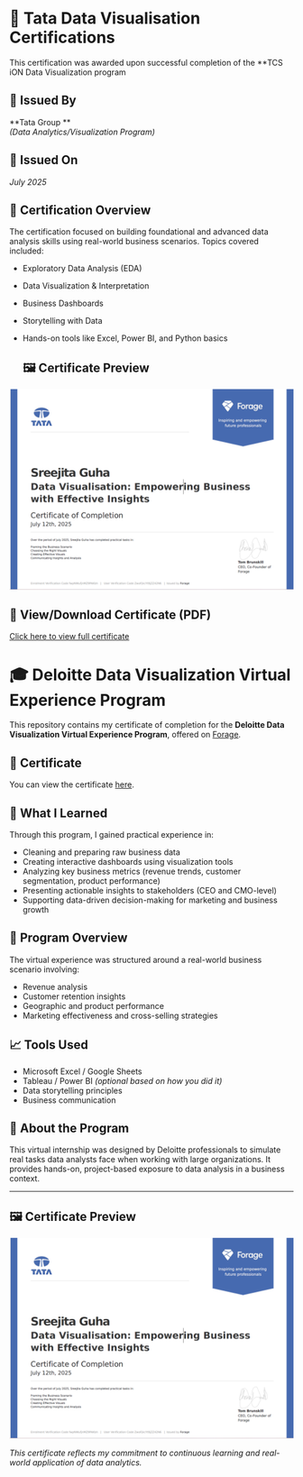 # 📜 Tata Data Visualisation Certifications
This certification was awarded upon successful completion of the **TCS iON Data Visualization program
## 🏢 Issued By
**Tata Group **  
*(Data Analytics/Visualization Program)*

## 📅 Issued On
*July 2025*  

## 🧠 Certification Overview
The certification focused on building foundational and advanced data analysis skills using real-world business scenarios. Topics covered included:

- Exploratory Data Analysis (EDA)
- Data Visualization & Interpretation
- Business Dashboards
- Storytelling with Data
- Hands-on tools like Excel, Power BI, and Python basics

  ## 🖼️ Certificate Preview

![Tata Certificate](https://github.com/SREEJITA1904/Certifications/raw/main/Screenshot%20(102).png)


## 📎 View/Download Certificate (PDF)

[Click here to view full certificate](https://github.com/SREEJITA1904/Certifications/raw/main/TATA%20DATA%20VISUALIZATION%20certificate.pdf)



# 🎓 Deloitte Data Visualization Virtual Experience Program

This repository contains my certificate of completion for the **Deloitte Data Visualization Virtual Experience Program**, offered on [Forage](https://www.theforage.com/).

## 📜 Certificate

You can view the certificate [here](./Deloitte_Data_Visualization_Certificate.pdf).  


## 🧠 What I Learned

Through this program, I gained practical experience in:
- Cleaning and preparing raw business data
- Creating interactive dashboards using visualization tools
- Analyzing key business metrics (revenue trends, customer segmentation, product performance)
- Presenting actionable insights to stakeholders (CEO and CMO-level)
- Supporting data-driven decision-making for marketing and business growth

## 💼 Program Overview

The virtual experience was structured around a real-world business scenario involving:
- Revenue analysis
- Customer retention insights
- Geographic and product performance
- Marketing effectiveness and cross-selling strategies

## 📈 Tools Used
- Microsoft Excel / Google Sheets  
- Tableau / Power BI *(optional based on how you did it)*  
- Data storytelling principles  
- Business communication

## 🔗 About the Program

This virtual internship was designed by Deloitte professionals to simulate real tasks data analysts face when working with large organizations. It provides hands-on, project-based exposure to data analysis in a business context.

---

 ## 🖼️ Certificate Preview

![Tata Certificate](https://github.com/SREEJITA1904/Certifications/raw/main/Screenshot%20(102).png)

*This certificate reflects my commitment to continuous learning and real-world application of data analytics.*



